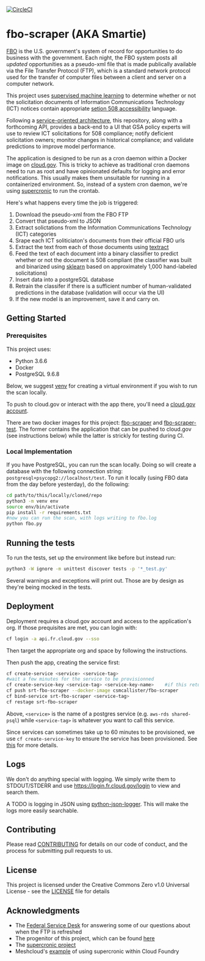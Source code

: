 [![CircleCI](https://circleci.com/gh/GSA/srt-fbo-scraper.svg?style=svg)](https://circleci.com/gh/GSA/srt-fbo-scraper)
# fbo-scraper (AKA Smartie)
[FBO](https://www.fbo.gov/) is the U.S. government's system of record for opportunities to do business with the government. Each night, the FBO system posts all _updated_ opportunities as a pseudo-xml file that is made publically available via the File Transfer Protocol (FTP), which is a standard network protocol used for the transfer of computer files between a client and server on a computer network.

This project uses [supervised machine learning](https://en.wikipedia.org/wiki/Supervised_learning) to determine whether or not the solicitation documents of Information Communications Technology (ICT) notices contain appropriate [setion 508 accessibility](https://www.section508.gov/) language.

Following a [service-oriented architecture](https://en.wikipedia.org/wiki/Service-oriented_architecture), this repository, along with a forthcoming API, provides a back-end to a UI that GSA policy experts will use to review ICT solicitations for 508 compliance; notify deficient solicitation owners; monitor changes in historical compliance; and validate predictions to improve model performance.

The application is designed to be run as a cron daemon within a Docker image on [cloud.gov](https://cloud.gov/). This is tricky to achieve as traditional cron daemons need to run as root and have opinionated defaults for logging and error notifications. This usually makes them unsuitable for running in a containerized environment. So, instead of a system cron daemon, we're using [supercronic](https://github.com/aptible/supercronic) to run the crontab. 

Here's what happens every time the job is triggered:
 1. Download the pseudo-xml from the FBO FTP
 2. Convert that pseudo-xml to JSON
 3. Extract solictations from the Information Communications Technology (ICT) categories
 4. Srape each ICT soliticiaton's documents from their official FBO urls
 5. Extract the text from each of those documents using [textract](https://github.com/deanmalmgren/textract)
 6. Feed the text of each document into a binary classifier to predict whether or not the document is 508 compliant (the classifier was built and binarized using [sklearn](https://github.com/scikit-learn/scikit-learn) based on approximately 1,000 hand-labeled solicitations)
 7. Insert data into a postgreSQL database
 8. Retrain the classifer if there is a sufficient number of human-validated predictions in the database (validation will occur via the UI)
 9. If the new model is an improvement, save it and carry on.
    

## Getting Started

### Prerequisites
This project uses:
 - Python 3.6.6
 - Docker
 - PostgreSQL 9.6.8 

Below, we suggest [venv](https://docs.python.org/3/library/venv.html) for creating a virtual environment if you wish to run the scan locally.

To push to cloud.gov or interact with the app there, you'll need a [cloud.gov account](https://cloud.gov/docs/getting-started/accounts/).

There are two docker images for this project:  [fbo-scraper](https://cloud.docker.com/u/csmcallister/repository/docker/csmcallister/fbo-scraper) and [fbo-scraper-test](https://cloud.docker.com/u/csmcallister/repository/docker/csmcallister/fbo-scraper-test). The former contains the application that can be pushed to cloud.gov (see instructions below) while the latter is strickly for testing during CI.

### Local Implementation
If you have PostgreSQL, you can run the scan locally. Doing so will create a database with the following connection string: `postgresql+psycopg2://localhost/test`. To run it locally (using FBO data from the day before yesterday), do the following:

```bash
cd path/to/this/locally/cloned/repo
python3 -m venv env
source env/bin/activate
pip install -r requirements.txt
#now you can run the scan, with logs writing to fbo.log
python fbo.py
```

## Running the tests
To run the tests, set up the environment like before but instead run:

```bash
python3 -W ignore -m unittest discover tests -p '*_test.py'
```

Several warnings and exceptions will print out. Those are by design as they're being mocked in the tests.


## Deployment
Deployment requires a cloud.gov account and access to the application's org. If those prequisites are met, you can login with:

```bash
cf login -a api.fr.cloud.gov --sso
```

Then target the appropriate org and space by following the instructions.

Then push the app, creating the service first:

```bash
cf create-service <service> <service-tag>
#wait a few minutes for the service to be provisionned
cf create-service-key <service-tag> <service-key-name>    #if this returns an OK, then your service has been provisioned  
cf push srt-fbo-scraper --docker-image csmcallister/fbo-scraper
cf bind-service srt-fbo-scraper <service-tag>  
cf restage srt-fbo-scraper
```  

Above, `<service>` is the name of a postgres service (e.g. `aws-rds shared-psql`) while `<service-tag>` is whatever you want to call this service.

Since services can sometimes take up to 60 minutes to be provisioned, we use `cf create-service-key` to ensure the service has been provisioned. See [this](https://cloud.gov/docs/services/relational-database/) for more details.

## Logs
We don't do anything special with logging. We simply write them to STDOUT/STDERR and use https://login.fr.cloud.gov/login to view and search them.

A TODO is logging in JSON using [python-json-logger](https://github.com/madzak/python-json-logger). This will make the logs more easily searchable.

## Contributing

Please read [CONTRIBUTING](https://github.com/GSA/fbo-scraper/blob/master/.github/CONTRIBUTING.MD) for details on our code of conduct, and the process for submitting pull requests to us.

## License

This project is licensed under the Creative Commons Zero v1.0 Universal License - see the [LICENSE](https://github.com/GSA/fbo-scraper/blob/master/.github/LICENSE) file for details

## Acknowledgments
 - The [Federal Service Desk](https://www.fsd.gov/fsd-gov/home.do) for answering some of our questions about when the FTP is refreshed
 - The progenitor of this project, which can be found [here](https://github.com/jtexnl/FBOProcurementScan)
 - The [supercronic project](https://github.com/aptible/supercronic)
 - Meshcloud's [example](https://github.com/Meshcloud/cf-cron) of using supercronic within Cloud Foundry
